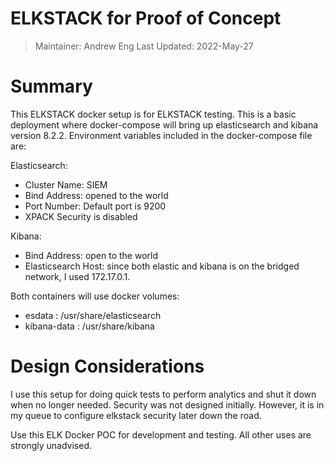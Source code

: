 # ELKSTACK for Proof of Concept
> Maintainer: Andrew Eng 
> Last Updated: 2022-May-27

# Summary
This ELKSTACK docker setup is for ELKSTACK testing.  This is a basic deployment where docker-compose will bring up elasticsearch and kibana version 8.2.2.  Environment variables included in the docker-compose file are:

Elasticsearch:
- Cluster Name: SIEM
- Bind Address: opened to the world
- Port Number: Default port is 9200
- XPACK Security is disabled

Kibana:
- Bind Address: open to the world
- Elasticsearch Host: since both elastic and kibana is on the bridged network, I used 172.17.0.1.

Both containers will use docker volumes:
- esdata : /usr/share/elasticsearch
- kibana-data : /usr/share/kibana

# Design Considerations
I use this setup for doing quick tests to perform analytics and shut it down when no longer needed.  Security was not designed initially.  However, it is in my queue to configure elkstack security later down the road.  

Use this ELK Docker POC for development and testing.  All other uses are strongly unadvised.

